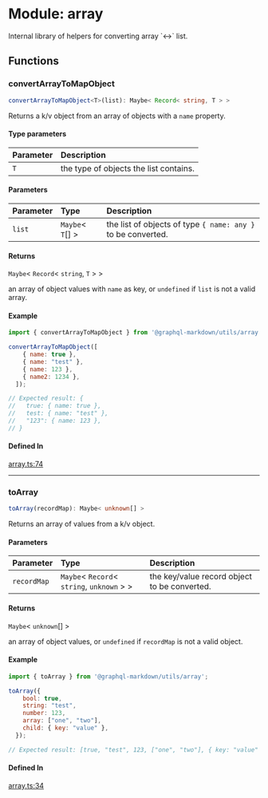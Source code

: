 # Module: array

Internal library of helpers for converting array \`<-\>`  list.

## Functions

### convertArrayToMapObject

```ts
convertArrayToMapObject<T>(list): Maybe< Record< string, T > >
```

Returns a k/v object from an array of objects with a `name` property.

#### Type parameters

| Parameter | Description |
| :------ | :------ |
| `T` | the type of objects the list contains. |

#### Parameters

| Parameter | Type | Description |
| :------ | :------ | :------ |
| `list` | `Maybe`\< `T`[] \> | the list of objects of type `{ name: any }` to be converted. |

#### Returns

`Maybe`\< `Record`\< `string`, `T` \> \>

an array of object values with `name` as key, or `undefined` if `list` is not a valid array.

#### Example

```js
import { convertArrayToMapObject } from '@graphql-markdown/utils/array';

convertArrayToMapObject([
    { name: true },
    { name: "test" },
    { name: 123 },
    { name2: 1234 },
  ]);

// Expected result: {
//   true: { name: true },
//   test: { name: "test" },
//   "123": { name: 123 },
// }
```

#### Defined In

[array.ts:74](https://github.com/graphql-markdown/graphql-markdown/blob/main/packages/utils/src/array.ts#L74)

***

### toArray

```ts
toArray(recordMap): Maybe< unknown[] >
```

Returns an array of values from a k/v object.

#### Parameters

| Parameter | Type | Description |
| :------ | :------ | :------ |
| `recordMap` | `Maybe`\< `Record`\< `string`, `unknown` \> \> | the key/value record object to be converted. |

#### Returns

`Maybe`\< `unknown`[] \>

an array of object values, or `undefined` if `recordMap` is not a valid object.

#### Example

```js
import { toArray } from '@graphql-markdown/utils/array';

toArray({
    bool: true,
    string: "test",
    number: 123,
    array: ["one", "two"],
    child: { key: "value" },
  });

// Expected result: [true, "test", 123, ["one", "two"], { key: "value" }]
```

#### Defined In

[array.ts:34](https://github.com/graphql-markdown/graphql-markdown/blob/main/packages/utils/src/array.ts#L34)
